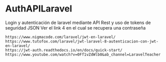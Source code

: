 # AuthAPILaravel
Login y autenticación de laravel mediante API Rest y uso de tokens de seguridad JSON
Ver el link 4 en el cual se recupera una contraseña 


    https://www.nigmacode.com/laravel/jwt-en-laravel/
    https://www.tutofox.com/laravel/jwt-laravel-8-autenticacion-con-jwt-en-laravel/
    https://jwt-auth.readthedocs.io/en/docs/quick-start/
    https://www.youtube.com/watch?v=0Ff1vZdWlb0&ab_channel=LaravelTeacher 
    
